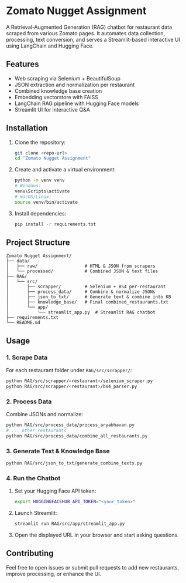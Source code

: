 # Zomato Nugget Assignment

A Retrieval-Augmented Generation (RAG) chatbot for restaurant data scraped from various Zomato pages. It automates data collection, processing, text conversion, and serves a Streamlit-based interactive UI using LangChain and Hugging Face.

## Features
- Web scraping via Selenium + BeautifulSoup
- JSON extraction and normalization per restaurant
- Combined knowledge base creation
- Embedding vectorstore with FAISS
- LangChain RAG pipeline with Hugging Face models
- Streamlit UI for interactive Q&A

## Installation

1. Clone the repository:
   ```bash
   git clone <repo-url>
   cd "Zomato Nugget Assignment"
   ```
2. Create and activate a virtual environment:
   ```bash
   python -m venv venv
   # Windows:
   venv\Scripts\activate
   # macOS/Linux:
   source venv/bin/activate
   ```
3. Install dependencies:
   ```bash
   pip install -r requirements.txt
   ```

## Project Structure
```
Zomato Nugget Assignment/
├── data/
│   ├── raw/                  # HTML & JSON from scrapers
│   └── processed/            # Combined JSON & text files
├── RAG/
│   └── src/
│       ├── scrapper/         # Selenium + BS4 per-restaurant
│       ├── process_data/     # Combine & normalize JSONs
│       ├── json_to_txt/      # Generate text & combine into KB
│       ├── knowledge_base/   # Final combined_restaurants.txt
│       └── app/
│           └── streamlit_app.py  # Streamlit RAG chatbot
├── requirements.txt
└── README.md
```

## Usage

### 1. Scrape Data

For each restaurant folder under `RAG/src/scrapper/`:
```bash
python RAG/src/scrapper/<restaurant>/selenium_scraper.py
python RAG/src/scrapper/<restaurant>/bs4_parser.py
```

### 2. Process Data

Combine JSONs and normalize:
```bash
python RAG/src/process_data/process_aryabhavan.py
# ... other restaurants
python RAG/src/process_data/combine_all_restaurants.py
```

### 3. Generate Text & Knowledge Base

```bash
python RAG/src/json_to_txt/generate_combine_texts.py
```

### 4. Run the Chatbot

1. Set your Hugging Face API token:
   ```bash
   export HUGGINGFACEHUB_API_TOKEN="<your_token>"
   ```
2. Launch Streamlit:
   ```bash
   streamlit run RAG/src/app/streamlit_app.py
   ```
3. Open the displayed URL in your browser and start asking questions.

## Contributing

Feel free to open issues or submit pull requests to add new restaurants, improve processing, or enhance the UI.